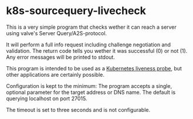 # k8s-sourcequery-livecheck

This is a very simple program that checks wether it can reach a server using valve's Server Query/A2S-protocol.

It will perform a full info request including challenge negotiation and validation.
The return code tells you wether it was successful (0) or not (1). Any error messages will be printed to stdout.

This program is intended to be used as a [Kubernetes liveness probe](https://kubernetes.io/docs/tasks/configure-pod-container/configure-liveness-readiness-startup-probes/),
but other applications are certainly possible.

Configuration is kept to the minimum: The program accepts a single, optional parameter for the target address or DNS name.
The default is querying localhost on port 27015.

The timeout is set to three seconds and is not configurable.
